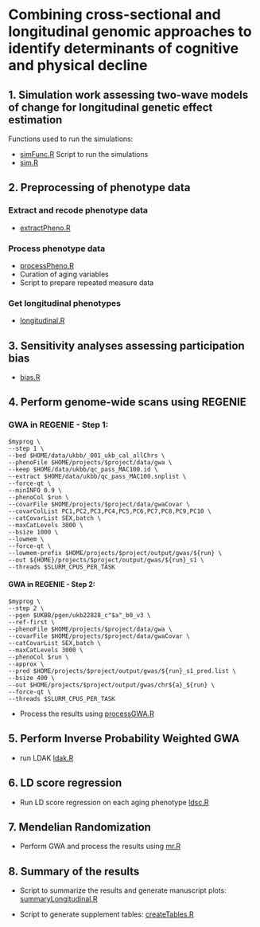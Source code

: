 # Combining cross-sectional and longitudinal genomic approaches to identify determinants of cognitive and physical decline

## 1. Simulation work assessing two-wave models of change for longitudinal genetic effect estimation

Functions used to run the simulations:
- [simFunc.R](https://github.com/TabeaSchoeler/TS2023_UKBBlongitudinal/blob/main/analysis/simFunc.R)
Script to run the simulations
- [sim.R](https://github.com/TabeaSchoeler/TS2023_UKBBlongitudinal/blob/main/analysis/sim.R)


## 2. Preprocessing of phenotype data

### Extract and recode phenotype data

- [extractPheno.R](https://github.com/TabeaSchoeler/TS2023_UKBBlongitudinal/blob/main/analysis/extractPheno.R)

### Process phenotype data

- [processPheno.R](https://github.com/TabeaSchoeler/TS2023_UKBBlongitudinal/blob/main/analysis/processPheno.R)
- Curation of aging variables
- Script to prepare repeated measure data


### Get longitudinal phenotypes

- [longitudinal.R](https://github.com/TabeaSchoeler/TS2023_UKBBlongitudinal/blob/main/analysis/longitudinal.R)

## 3. Sensitivity analyses assessing participation bias

- [bias.R](https://github.com/TabeaSchoeler/TS2023_UKBBlongitudinal/blob/main/analysis/bias.R)


## 4. Perform genome-wide scans using REGENIE

### GWA in REGENIE - Step 1:

```
$myprog \
--step 1 \
--bed $HOME/data/ukbb/_001_ukb_cal_allChrs \
--phenoFile $HOME/projects/$project/data/gwa \
--keep $HOME/data/ukbb/qc_pass_MAC100.id \
--extract $HOME/data/ukbb/qc_pass_MAC100.snplist \
--force-qt \
--minINFO 0.9 \
--phenoCol $run \
--covarFile $HOME/projects/$project/data/gwaCovar \
--covarColList PC1,PC2,PC3,PC4,PC5,PC6,PC7,PC8,PC9,PC10 \
--catCovarList SEX,batch \
--maxCatLevels 3000 \
--bsize 1000 \
--lowmem \
--force-qt \
--lowmem-prefix $HOME/projects/$project/output/gwas/${run} \
--out ${HOME}/projects/$project/output/gwas/${run}_s1 \
--threads $SLURM_CPUS_PER_TASK
```

#### GWA in REGENIE - Step 2:

```
$myprog \
--step 2 \
--pgen $UKBB/pgen/ukb22828_c"$a"_b0_v3 \
--ref-first \
--phenoFile $HOME/projects/$project/data/gwa \
--covarFile $HOME/projects/$project/data/gwaCovar \
--catCovarList SEX,batch \
--maxCatLevels 3000 \
--phenoCol $run \
--approx \
--pred $HOME/projects/$project/output/gwas/${run}_s1_pred.list \
--bsize 400 \
--out $HOME/projects/$project/output/gwas/chr${a}_${run} \
--force-qt \
--threads $SLURM_CPUS_PER_TASK
```

- Process the results using [processGWA.R](https://github.com/TabeaSchoeler/TS2023_UKBBlongitudinal/blob/main/analysis/processGWA.R)

## 5. Perform Inverse Probability Weighted GWA

- run LDAK [ldak.R](https://github.com/TabeaSchoeler/TS2023_UKBBlongitudinal/blob/main/analysis/ldak.R)


## 6. LD score regression

- Run LD score regression on each aging phenotype [ldsc.R](https://github.com/TabeaSchoeler/TS2023_UKBBlongitudinal/blob/main/analysis/ldsc.R)

## 7. Mendelian Randomization

- Perform GWA and process the results using [mr.R](https://github.com/TabeaSchoeler/TS2023_UKBBlongitudinal/blob/main/analysis/mr.R)

## 8. Summary of the results

- Script to summarize the results and generate manuscript plots: [summaryLongitudinal.R](https://github.com/TabeaSchoeler/TS2023_UKBBlongitudinal/blob/main/analysis/summaryLongitudinal.R)

- Script to generate supplement tables: [createTables.R](https://github.com/TabeaSchoeler/TS2023_UKBBlongitudinal/blob/main/analysis/createTables.R)

